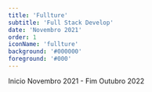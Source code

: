 ```yaml
---
title: 'Fullture'
subtitle: 'Full Stack Develop'
date: 'Novembro 2021'
order: 1
iconName: 'fullture'
background: '#000000'
foreground: '#000'
---
```


Inicio Novembro 2021 -
Fim Outubro 2022
